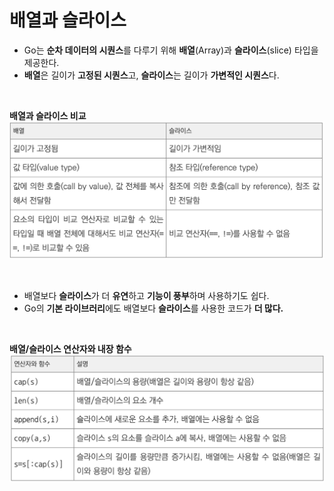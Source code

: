 # **배열과 슬라이스**
- Go는 **순차 데이터의 시퀀스**를 다루기 위해 **배열**(Array)과 **슬라이스**(slice) 타입을 제공한다.
- **배열**은 길이가 **고정된 시퀀스**고, **슬라이스**는 길이가 **가변적인 시퀀스**다.

<br>

**배열과 슬라이스 비교**
![array_vs_slice](/img/array_vs_slice.png)

<br>

- 배열보다 **슬라이스**가 더 **유연**하고 **기능이 풍부**하며 사용하기도 쉽다.
- Go의 **기본 라이브러리**에도 배열보다 **슬라이스**를 사용한 코드가 **더 많다.**

<br>

**배열/슬라이스 연산자와 내장 함수**
![array_slice_function](/img/array_slice_function.png)

<!-- ## 생성과 초기화 -->